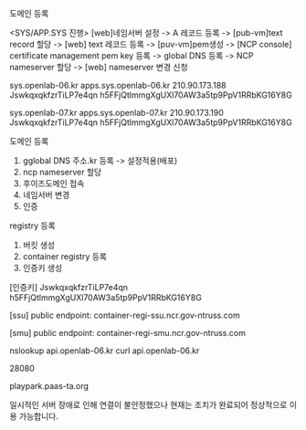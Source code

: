 도메인 등록


<SYS/APP.SYS 진행>
[web]네임서버 설정 -> A 레코드 등록 -> [pub-vm]text record 할당 -> [web] text 레코드 등록 -> [puv-vm]pem생성 -> [NCP console] certificate management pem key 등록 -> global DNS 등록 -> NCP nameserver 할당 -> [web] nameserver 변경 신청 


 
sys.openlab-06.kr
apps.sys.openlab-06.kr
210.90.173.188
JswkqxqkfzrTiLP7e4qn
h5FFjQtlmmgXgUXl70AW3a5tp9PpV1RRbKG16Y8G


sys.openlab-07.kr
apps.sys.openlab-07.kr
210.90.173.190
JswkqxqkfzrTiLP7e4qn
h5FFjQtlmmgXgUXl70AW3a5tp9PpV1RRbKG16Y8G



도메인 등록
1. gglobal DNS 주소.kr 등록 -> 설정적용(배포)
2. ncp nameserver 할당
3. 후이즈도메인 접속
4. 네임서버 변경
5. 인증


registry 등록
1. 버킷 생성
2. container registry 등록
3. 인증키 생성


[인증키]
JswkqxqkfzrTiLP7e4qn
h5FFjQtlmmgXgUXl70AW3a5tp9PpV1RRbKG16Y8G

[ssu]
public endpoint: container-regi-ssu.ncr.gov-ntruss.com

[smu]
public endpoint: container-regi-smu.ncr.gov-ntruss.com


nslookup api.openlab-06.kr
curl api.openlab-06.kr

28080


playpark.paas-ta.org

일시적인 서버 장애로 인해 연결이 불안정했으나 현재는 조치가 완료되어 정상적으로 이용 가능합니다.